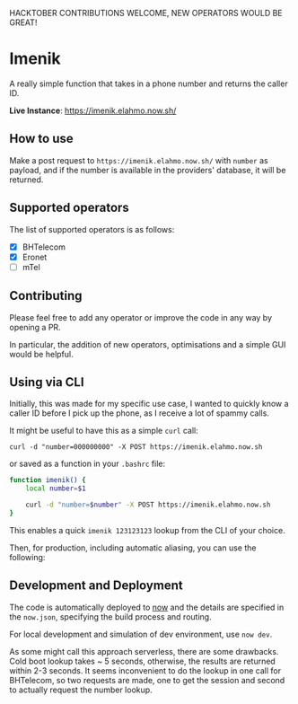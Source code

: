 HACKTOBER CONTRIBUTIONS WELCOME, NEW OPERATORS WOULD BE GREAT!

# Imenik

A really simple function that takes in a phone number and returns the caller ID.

**Live Instance**: https://imenik.elahmo.now.sh/

## How to use

Make a post request to `https://imenik.elahmo.now.sh/` with `number` as payload,
and if the number is available in the providers' database, it will be returned.

## Supported operators

The list of supported operators is as follows:

- [x] BHTelecom
- [x] Eronet
- [ ] mTel

## Contributing

Please feel free to add any operator or improve the code in any way by opening
a PR.

In particular, the addition of new operators, optimisations and a simple GUI would 
be helpful.

## Using via CLI

Initially, this was made for my specific use case, I wanted to quickly know a
caller ID before I pick up the phone, as I receive a lot of spammy calls.

It might be useful to have this as a simple `curl` call:

`curl -d "number=000000000" -X POST https://imenik.elahmo.now.sh`

or saved as a function in your `.bashrc` file:
```bash
function imenik() {
    local number=$1

    curl -d "number=$number" -X POST https://imenik.elahmo.now.sh
}
```

This enables a quick `imenik 123123123` lookup from the CLI of your choice.


Then, for production, including automatic aliasing, you can use the following:

## Development and Deployment

The code is automatically deployed to [now](http://now.sh) and the details are 
specified in the `now.json`, specifying the build process and routing.

For local development and simulation of dev environment, use `now dev`.

As some might call this approach serverless, there are some drawbacks. Cold boot
lookup takes ~ 5 seconds, otherwise, the results are returned within 2-3 seconds. 
It seems inconvenient to do the lookup in one call for BHTelecom, so two
requests are made, one to get the session and second to actually request the
number lookup.
